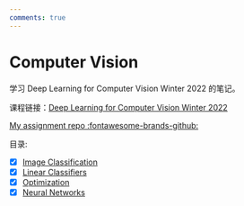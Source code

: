 ```yaml
---
comments: true
---
```


# Computer Vision

学习 Deep Learning for Computer Vision Winter 2022 的笔记。

课程链接：[Deep Learning for Computer Vision Winter 2022](https://web.eecs.umich.edu/~justincj/teaching/eecs498/WI2022/schedule.html)

[My assignment repo :fontawesome-brands-github: ](https://github.com/kailqq/DPLNCV/blob/main/README.md)

目录:

- [x] [Image Classification](./lec1.md)
- [x] [Linear Classifiers](./lec2.md)
- [x] [Optimization](./lec3.md)
- [x] [Neural Networks](./lec4.md)
